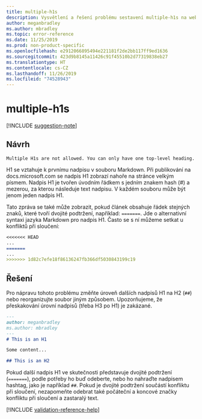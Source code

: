 ```yaml
---
title: multiple-h1s
description: Vysvětlení a řešení problému sestavení multiple-h1s na webu Docs
author: meganbradley
ms.author: mbradley
ms.topic: error-reference
ms.date: 11/25/2019
ms.prod: non-product-specific
ms.openlocfilehash: e2912066895494e221181f2de2bb117ff9ed1636
ms.sourcegitcommit: 423d9b8145a11426c91f45510b2d77319838eb27
ms.translationtype: HT
ms.contentlocale: cs-CZ
ms.lasthandoff: 11/26/2019
ms.locfileid: "74528943"
---
```

# <a name="multiple-h1s"></a>multiple-h1s

[!INCLUDE [suggestion-note](includes/suggestion-note.md)]

## <a name="suggestion"></a>Návrh

`Multiple H1s are not allowed. You can only have one top-level heading.`

H1 se vztahuje k prvnímu nadpisu v souboru Markdown. Při publikování na docs.microsoft.com se nadpis H1 zobrazí nahoře na stránce velkým písmem. Nadpis H1 je tvořen úvodním řádkem s jedním znakem hash (#) a mezerou, za kterou následuje text nadpisu. V každém souboru může být jenom jeden nadpis H1.

Tato zpráva se také může zobrazit, pokud článek obsahuje řádek stejných znaků, které tvoří dvojité podtržení, například: `=======`. Jde o alternativní syntaxi jazyka Markdown pro nadpis H1. Často se s ní můžeme setkat u konfliktů při sloučení:

```markdown
<<<<<<< HEAD
...
=======
...
>>>>>>> 1d82c7efe18f86136247fb366df5030843199c19
```

## <a name="resolution"></a>Řešení

Pro nápravu tohoto problému změňte úroveň dalších nadpisů H1 na H2 (`##`) nebo reorganizujte soubor jiným způsobem. Upozorňujeme, že přeskakování úrovní nadpisů (třeba H3 po H1) je zakázané.

```markdown
---
author: meganbradley
ms.author: mbradley
---
# This is an H1

Some content...

## This is an H2
```

Pokud další nadpis H1 ve skutečnosti představuje dvojité podtržení (`=======`), podle potřeby ho buď odeberte, nebo ho nahraďte nadpisem hashtag, jako je například `##`. Pokud je dvojité podtržení součástí konfliktu při sloučení, nezapomeňte odebrat také počáteční a koncové značky konfliktu při sloučení a zastaralý text.

<!--make sure to add this file to your includes folder and verify the path-->
[!INCLUDE [validation-reference-help](includes/validation-reference-help.md)]
